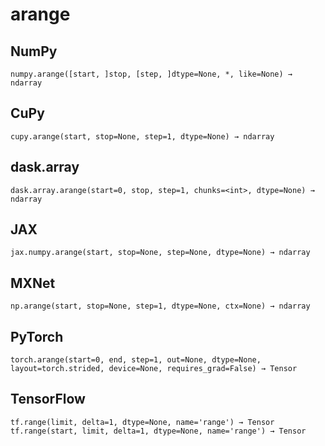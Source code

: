 # arange

## NumPy

```
numpy.arange([start, ]stop, [step, ]dtype=None, *, like=None) → ndarray
```

## CuPy

```
cupy.arange(start, stop=None, step=1, dtype=None) → ndarray
```

## dask.array

```
dask.array.arange(start=0, stop, step=1, chunks=<int>, dtype=None) → ndarray
```

## JAX

```
jax.numpy.arange(start, stop=None, step=None, dtype=None) → ndarray
```

## MXNet

```
np.arange(start, stop=None, step=1, dtype=None, ctx=None) → ndarray
```

## PyTorch

```
torch.arange(start=0, end, step=1, out=None, dtype=None, layout=torch.strided, device=None, requires_grad=False) → Tensor
```

## TensorFlow

```
tf.range(limit, delta=1, dtype=None, name='range') → Tensor
tf.range(start, limit, delta=1, dtype=None, name='range') → Tensor
```
